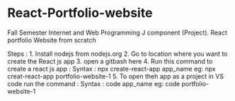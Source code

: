 # React-Portfolio-website
Fall Semester Internet and Web Programming J component (Project). React portfolio Website from scratch 

Steps :
    1. Install nodejs from nodejs.org
    2. Go to location where you want to create the React js app
    3. open a gitbash here
    4. Run this command to create a react js app : 
        Syntax : npx create-react-app app_name
        eg: npx creat-react-app portfolio-website-1
    5. To open theh app as a project in VS code run the command :
        Syntax : code app_name
        eg: code portfolio-website-1